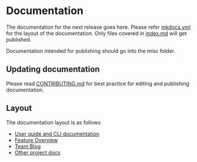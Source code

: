 # Documentation

The documentation for the next release goes here.
Please refer
[mkdocs.yml](https://github.com/vmware/docker-volume-vsphere/blob/master/mkdocs.yml)
for the layout of the documentation. Only files covered in [index.md](https://github.com/vmware/docker-volume-vsphere/blob/master/mkdocs.yml) will get published.

Documentation intended for publishing should go into the misc folder.

## Updating documentation
Please read [CONTRIBUTING.md](
https://github.com/vmware/docker-volume-vsphere/blob/master/CONTRIBUTING.md) for
best practice for editing and publishing documentation.

## Layout
The documentation layout is as follows
- [User guide and CLI documentation](https://github.com/vmware/docker-volume-vsphere/tree/master/docs/user-guide)
- [Feature Overview](https://github.com/vmware/docker-volume-vsphere/tree/master/docs/features)
- [Team Blog](https://github.com/vmware/docker-volume-vsphere/tree/master/docs/blog)
- [Other project docs](https://github.com/vmware/docker-volume-vsphere/tree/master/docs/misc)
